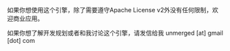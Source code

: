 如果你想使用这个引擎，除了需要遵守Apache License v2外没有任何限制，欢迎商业应用。

如果你想了解开发规划或者和我讨论这个引擎，请发信给我 unmerged [at] gmail [dot] com
